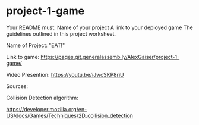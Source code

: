 # project-1-game

Your README must:
Name of your project
A link to your deployed game
The guidelines outlined in this project worksheet.

Name of Project: "EAT!"

Link to game:
https://pages.git.generalassemb.ly/AlexGaiser/project-1-game/


Video Presention:
https://youtu.be/iJwcSKP8riU

Sources:

Collision Detection algorithm:

https://developer.mozilla.org/en-US/docs/Games/Techniques/2D_collision_detection
